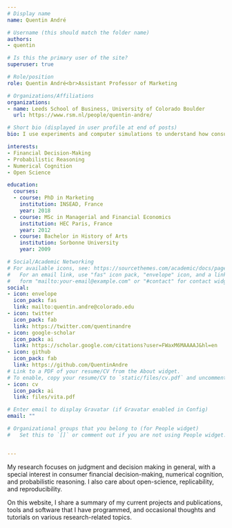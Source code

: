 ```yaml
---
# Display name
name: Quentin André

# Username (this should match the folder name)
authors:
- quentin

# Is this the primary user of the site?
superuser: true

# Role/position
role: Quentin André<br>Assistant Professor of Marketing

# Organizations/Affiliations
organizations:
- name: Leeds School of Business, University of Colorado Boulder
  url: https://www.rsm.nl/people/quentin-andre/

# Short bio (displayed in user profile at end of posts)
bio: I use experiments and computer simulations to understand how consumers make judgements and decisions from data. 

interests:
- Financial Decision-Making
- Probabilistic Reasoning
- Numerical Cognition
- Open Science

education:
  courses:
  - course: PhD in Marketing
    institution: INSEAD, France
    year: 2018
  - course: MSc in Managerial and Financial Economics
    institution: HEC Paris, France
    year: 2012
  - course: Bachelor in History of Arts
    institution: Sorbonne University
    year: 2009

# Social/Academic Networking
# For available icons, see: https://sourcethemes.com/academic/docs/page-builder/#icons
#   For an email link, use "fas" icon pack, "envelope" icon, and a link in the
#   form "mailto:your-email@example.com" or "#contact" for contact widget.
social:
- icon: envelope
  icon_pack: fas
  link: mailto:quentin.andre@colorado.edu
- icon: twitter
  icon_pack: fab
  link: https://twitter.com/quentinandre
- icon: google-scholar
  icon_pack: ai
  link: https://scholar.google.com/citations?user=FWaxM6MAAAAJ&hl=en
- icon: github
  icon_pack: fab
  link: https://github.com/QuentinAndre
# Link to a PDF of your resume/CV from the About widget.
# To enable, copy your resume/CV to `static/files/cv.pdf` and uncomment the lines below.
- icon: cv
  icon_pack: ai
  link: files/vita.pdf

# Enter email to display Gravatar (if Gravatar enabled in Config)
email: ""

# Organizational groups that you belong to (for People widget)
#   Set this to `[]` or comment out if you are not using People widget.


---
```

My research focuses on judgment and decision making in general, with a special interest in consumer 
financial decision-making, numerical cognition, and probabilistic reasoning. I also care about open-science, replicability, and reproducibility.


On this website, I share a summary of my current projects and publications, tools and software that I have
 programmed, and occasional thoughts and tutorials on various research-related topics.
